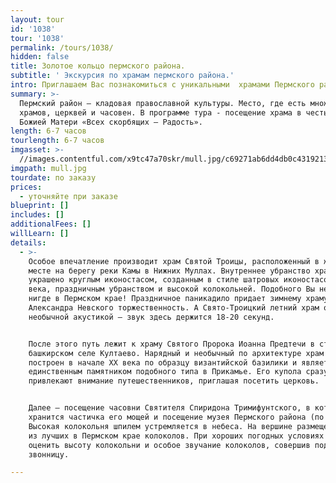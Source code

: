```yaml
---
layout: tour
id: '1038'
tour: '1038'
permalink: /tours/1038/
hidden: false
title: Золотое кольцо пермского района.
subtitle: ' Экскурсия по храмам пермского района.'
intro: Приглашаем Вас познакомиться с уникальными  храмами Пермского района!
summary: >-
  Пермский район — кладовая православной культуры. Место, где есть множество
  храмов, церквей и часовен. В программе тура - посещение храма в честь иконы
  Божией Матери «Всех скорбящих — Радость».
length: 6-7 часов
tourlength: 6-7 часов
imgasset: >-
  //images.contentful.com/x9tc47a70skr/mull.jpg/c69271ab6dd4db0c4319213b58c65bc0/mull.jpg
imgpath: mull.jpg
tourdate: по заказу
prices:
  - уточняйте при заказе
blueprint: []
includes: []
additionalFees: []
willLearn: []
details:
  - >-
    Особое впечатление производит храм Святой Троицы, расположенный в живописном
    месте на берегу реки Камы в Нижних Муллах. Внутреннее убранство храма
    украшено круглым иконостасом, созданным в стиле шатровых иконостасов XVI
    века, праздничным убранством и высокой колокольней. Подобного Вы не увидите
    нигде в Пермском крае! Праздничное паникадило придает зимнему храму
    Александра Невского торжественность. А Свято-Троицкий летний храм обладает
    необычной акустикой – звук здесь держится 18-20 секунд.


    После этого путь лежит к храму Святого Пророка Иоанна Предтечи в старинном
    башкирском селе Култаево. Нарядный и необычный по архитектуре храм был
    построен в начале XX века по образцу византийской базилики и является
    единственным памятником подобного типа в Прикамье. Его купола сразу
    привлекают внимание путешественников, приглашая посетить церковь.


    Далее — посещение часовни Святителя Спиридона Тримифунтского, в которой
    хранится частичка его мощей и посещение музея Пермского района (по желанию).
    Высокая колокольня шпилем устремляется в небеса. На вершине размещены одни
    из лучших в Пермском крае колоколов. При хороших погодных условиях можно
    оценить высоту колокольни и особое звучание колоколов, совершив подъем на
    звонницу.

---
```

